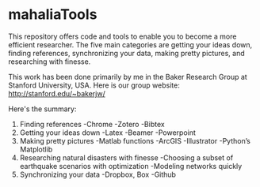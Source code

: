 mahaliaTools
============

This repository offers code and tools to enable you to become a more efficient researcher. The five main categories are getting your ideas down, finding references, synchronizing your data, making pretty pictures, and researching with finesse.

This work has been done primarily by me in the Baker Research Group at Stanford University, USA. Here is our group website: http://stanford.edu/~bakerjw/

Here's the summary:
1. Finding references
-Chrome
-Zotero
-Bibtex
2. Getting your ideas down
-Latex
-Beamer
-Powerpoint
3. Making pretty pictures
-Matlab functions
-ArcGIS
-Illustrator
-Python’s Matplotlib
4. Researching natural disasters with finesse
-Choosing a subset of earthquake scenarios with optimization
-Modeling networks quickly
5. Synchronizing your data
-Dropbox, Box
-Github


